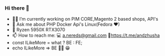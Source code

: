 ### Hi there 👋

- 👨‍💻 I’m currently working on PIM CORE,Magento 2 based shops, API's
- 💬 Ask me about PHP Docker Api's Linux(Fedora ❤)
- 🚀 Ryzen 5950X RTX3070
- 📫 How to reach me: 💻 a.nereds@gmail.com 🚀https://t.me/andzhusha
- const ILikeMore = what ? BE : FE;
- echo ILikeMore => BE 🤷‍♂️ 😁
